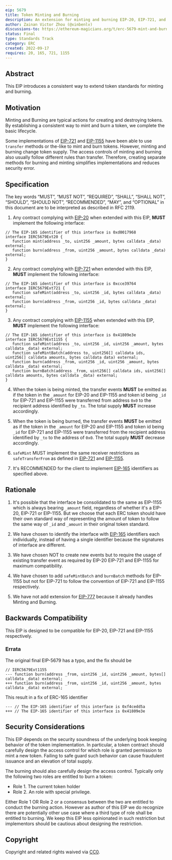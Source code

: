```yaml
---
eip: 5679
title: Token Minting and Burning
description: An extension for minting and burning EIP-20, EIP-721, and EIP-1155 tokens
author: Zainan Victor Zhou (@xinbenlv)
discussions-to: https://ethereum-magicians.org/t/erc-5679-mint-and-burn-tokens/10913
status: Final
type: Standards Track
category: ERC
created: 2022-09-17
requires: 20, 165, 721, 1155
---
```


## Abstract

This EIP introduces a consistent way to extend token standards for minting and burning.

## Motivation

Minting and Burning are typical actions for creating and destroying tokens.
By establishing a consistent way to mint and burn a token, we complete the basic lifecycle.

Some implementations of [EIP-721](./eip-721.md) and [EIP-1155](./eip-1155.md)
have been able to use `transfer` methods or the-like
to mint and burn tokens. However, minting and burning change token supply. The access controls
of minting and burning also usually follow different rules than transfer.
Therefore, creating separate methods for burning and minting simplifies implementations
and reduces security error.

## Specification

The key words “MUST”, “MUST NOT”, “REQUIRED”, “SHALL”, “SHALL NOT”, “SHOULD”, “SHOULD NOT”, “RECOMMENDED”, “MAY”, and “OPTIONAL” in this document are to be interpreted as described in RFC 2119.

1. Any contract complying with [EIP-20](./eip-20.md) when extended with this EIP,
**MUST** implement the following interface:

```solidity
// The EIP-165 identifier of this interface is 0xd0017968
interface IERC5679Ext20 {
   function mint(address _to, uint256 _amount, bytes calldata _data) external;
   function burn(address _from, uint256 _amount, bytes calldata _data) external;
}
```

2. Any contract complying with [EIP-721](./eip-721.md) when extended with this EIP,
**MUST** implement the following interface:

```solidity
// The EIP-165 identifier of this interface is 0xcce39764
interface IERC5679Ext721 {
   function safeMint(address _to, uint256 _id, bytes calldata _data) external;
   function burn(address _from, uint256 _id, bytes calldata _data) external;
}
```

3. Any contract complying with [EIP-1155](./eip-1155.md) when extended with this EIP,
**MUST** implement the following interface:

```solidity
// The EIP-165 identifier of this interface is 0x41809e3e
interface IERC5679Ext1155 {
   function safeMint(address _to, uint256 _id, uint256 _amount, bytes calldata _data) external;
   function safeMintBatch(address to, uint256[] calldata ids, uint256[] calldata amounts, bytes calldata data) external;
   function burn(address _from, uint256 _id, uint256 _amount, bytes calldata _data) external;
   function burnBatch(address _from, uint256[] calldata ids, uint256[] calldata amounts, bytes calldata _data) external;
}
```

4. When the token is being minted, the transfer events **MUST** be emitted as if
the token in the `_amount` for EIP-20 and EIP-1155 and token id being `_id` for EIP-721 and EIP-1155
were transferred from address `0x0` to the recipient address identified by `_to`.
The total supply **MUST** increase accordingly.

5. When the token is being burned, the transfer events **MUST** be emitted as if
the token in the `_amount` for EIP-20 and EIP-1155 and token id being `_id` for EIP-721 and EIP-1155
were transferred from the recipient address identified by `_to` to the address of `0x0`.
The total supply **MUST** decrease accordingly.

6. `safeMint` MUST implement the same receiver restrictions as `safeTransferFrom` as defined in
[EIP-721](./eip-721.md) and [EIP-1155](./eip-1155.md).

7. It's RECOMMENDED for the client to implement [EIP-165](./eip-165.md) identifiers as specified above.

## Rationale

1. It's possible that the interface be consolidated to the same as EIP-1155 which is always bearing `_amount` field,
regardless of whether it's a EIP-20, EIP-721 or EIP-1155. But we choose that each ERC token should have their own
standard way of representing the amount of token to follow the same way of `_id` and `_amount` in their original
token standard.

2. We have chosen to identify the interface with [EIP-165](./eip-165.md) identifiers each individually,
instead of having a single identifier because the signatures of interface are different.

3. We have chosen NOT to create new events but to require the usage of existing transfer event as required by EIP-20
EIP-721 and EIP-1155 for maximum compatibility.

4. We have chosen to add `safeMintBatch` and `burnBatch` methods for EIP-1155 but not for EIP-721 to follow the
convention of EIP-721 and EIP-1155 respectively.

5. We have not add extension for [EIP-777](./eip-777.md) because it already handles Minting and Burning.

## Backwards Compatibility

This EIP is designed to be compatible for EIP-20, EIP-721 and EIP-1155 respectively.

### Errata
The original final EIP-5679 has a typo, and the fix should be

```solidity
// IERC5679Ext1155
--- function burn(address _from, uint256 _id, uint256 _amount, bytes[] calldata _data) external;
+++ function burn(address _from, uint256 _id, uint256 _amount, bytes calldata _data) external;
```

This result in a fix of ERC-165 identifier

```solidity
--- // The EIP-165 identifier of this interface is 0xf4cedd5a
+++ // The EIP-165 identifier of this interface is 0x41809e3e
```

## Security Considerations

This EIP depends on the security soundness of the underlying book keeping behavior of the token implementation.
In particular, a token contract should carefully design the access control for which role is granted permission
to mint a new token. Failing to safe guard such behavior can cause fraudulent issuance and an elevation of total supply.

The burning should also carefully design the access control. Typically only the following two roles are entitled to burn a token:

- Role 1. The current token holder
- Role 2. An role with special privilege.

Either Role 1 OR Role 2 or a consensus between the two are entitled to conduct the burning action.
However as author of this EIP we do recognize there are potentially other use case where a third type of role shall be entitled
to burning. We keep this EIP less opinionated in such restriction but implementors should be cautious about designing
the restriction.

## Copyright

Copyright and related rights waived via [CC0](../LICENSE.md).
